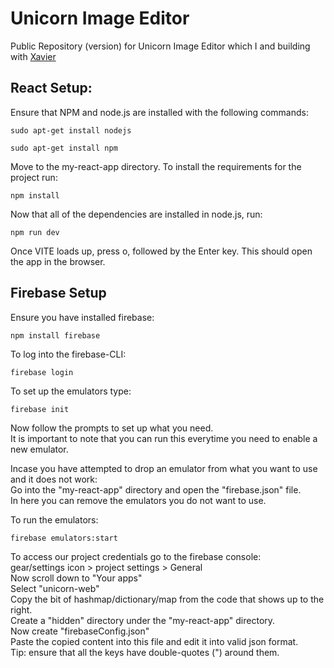 <h1>Unicorn Image Editor</h1>
Public Repository (version) for Unicorn Image Editor which I and building with <a href="https://github.com/j-cow2"> Xavier </a>
<h2>React Setup:</h2>
Ensure that NPM and node.js are installed with the following commands:

```
sudo apt-get install nodejs
```

```
sudo apt-get install npm
```
Move to the my-react-app directory.
To install the requirements for the project run:
```
npm install
```
Now that all of the dependencies are installed in node.js, run:
```
npm run dev
```
Once VITE loads up, press o, followed by the Enter key. This should open the app in the browser.

<h2>Firebase Setup</h2>
Ensure you have installed firebase:

```
npm install firebase
```

To log into the firebase-CLI:
```
firebase login
```

To set up the emulators type:
```
firebase init
```
Now follow the prompts to set up what you need.  
It is important to note that you can run this everytime you need to enable a new emulator.  
  
Incase you have attempted to drop an emulator from what you want to use and it does not work:  
Go into the "my-react-app" directory and open the "firebase.json" file.  
In here you can remove the emulators you do not want to use.  
  
To run the emulators:  
```
firebase emulators:start
```

To access our project credentials go to the firebase console:  
gear/settings icon > project settings > General  
Now scroll down to "Your apps"  
Select "unicorn-web"  
Copy the bit of hashmap/dictionary/map from the code that shows up to the right.  
Create a "hidden" directory under the "my-react-app" directory.  
Now create "firebaseConfig.json"  
Paste the copied content into this file and edit it into valid json format.  
Tip: ensure that all the keys have double-quotes (") around them.  

